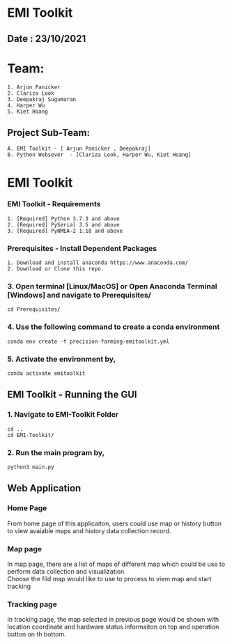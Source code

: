# EMI Toolkit
## Date : 23/10/2021

# Team: 
    1. Arjun Panicker
    2. Clariza Look
    3. Deepakraj Sugumaran
    4. Harper Wu
    5. Kiet Hoang

## Project Sub-Team:
    A. EMI Toolkit - [ Arjun Panicker , Deepakraj]
    B. Python Websever  - [Clariza Look, Harper Wu, Kiet Hoang]

# EMI Toolkit

### EMI Toolkit - Requirements

    1. [Required] Python 3.7.3 and above
    2. [Required] PySerial 3.5 and above
    3. [Required] PyNMEA-2 1.18 and above

### Prerequisites - Install Dependent Packages
    1. Download and install anaconda https://www.anaconda.com/
    2. Download or Clone this repo.
    
 
### 3. Open terminal [Linux/MacOS] or Open Anaconda Terminal [Windows] and navigate to Prerequisites/
    cd Prerequisites/

### 4. Use the following command to create a conda environment

    conda env create -f precision-farming-emitoolkit.yml
    
### 5. Activate the environment by,

    conda activate emitoolkit

## EMI Toolkit - Running the GUI
### 1. Navigate to EMI-Toolkit Folder
    
    cd ..
    cd EMI-Toolkit/
### 2. Run the main program by,

    python3 main.py



## Web Application

### Home Page
From home page of this applicaiton, users could use map or history button to view avaiable maps and history data collection record.  

### Map page
In map page, there are a list of maps of different map which could be use to perform data collection and visualization.  
Choose the fild map would like to use to process to viem map and start tracking

### Tracking page
In tracking page, the map selected in previous page would be shown with location coordinate and hardware status informaiton on top and operation button on th bottom.

